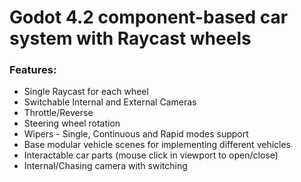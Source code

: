# Godot 4.2 component-based car system with Raycast wheels

### Features: 
- Single Raycast for each wheel
- Switchable Internal and External Cameras
- Throttle/Reverse
- Steering wheel rotation
- Wipers - Single, Continuous and Rapid modes support
- Base modular vehicle scenes for implementing different vehicles
- Interactable car parts (mouse click in viewport to open/close)
- Internal/Chasing camera with switching



